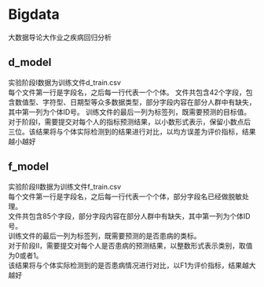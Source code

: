 # Bigdata
大数据导论大作业之疾病回归分析

## d_model  
实验阶段Ⅰ数据为训练文件d_train.csv  
每个文件第一行是字段名，之后每一行代表一个个体。
文件共包含42个字段，包含数值型、字符型、日期型等众多数据类型，部分字段内容在部分人群中有缺失，其中第一列为个体ID号。
训练文件的最后一列为标签列，既需要预测的目标值。
对于阶段Ⅰ，需要提交对每个人的指标预测结果，以小数形式表示，保留小数点后三位。该结果将与个体实际检测到的结果进行对比，以均方误差为评价指标，结果越小越好


## f_model
实验阶段Ⅱ数据为训练文件f_train.csv  
每个文件第一行是字段名，之后每一行代表一个个体，部分字段名已经做脱敏处理。  
文件共包含85个字段，部分字段内容在部分人群中有缺失，其中第一列为个体ID号。  
训练文件的最后一列为标签列，既需要预测的是否患病的类标。  
对于阶段Ⅱ，需要提交对每个人是否患病的预测结果，以整数形式表示类别，取值为0或者1。  
该结果将与个体实际检测到的是否患病情况进行对比，以F1为评价指标，结果越大越好

